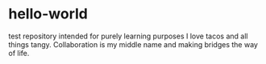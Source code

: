 # hello-world
test repository intended for purely learning purposes
I love tacos and all things tangy.  Collaboration is my middle name and making bridges the way of life.
